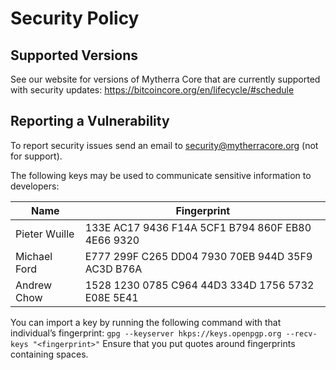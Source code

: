 # Security Policy

## Supported Versions

See our website for versions of Mytherra Core that are currently supported with
security updates: https://bitcoincore.org/en/lifecycle/#schedule

## Reporting a Vulnerability

To report security issues send an email to security@mytherracore.org (not for support).

The following keys may be used to communicate sensitive information to developers:

| Name | Fingerprint |
|------|-------------|
| Pieter Wuille | 133E AC17 9436 F14A 5CF1  B794 860F EB80 4E66 9320 |
| Michael Ford | E777 299F C265 DD04 7930  70EB 944D 35F9 AC3D B76A |
| Andrew Chow | 1528 1230 0785 C964 44D3  334D 1756 5732 E08E 5E41 |

You can import a key by running the following command with that individual’s fingerprint: `gpg --keyserver hkps://keys.openpgp.org --recv-keys "<fingerprint>"` Ensure that you put quotes around fingerprints containing spaces.
